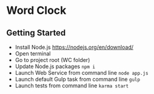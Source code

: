 # Word Clock

## Getting Started
 - Install Node.js https://nodejs.org/en/download/
 - Open terminal
 - Go to project root (WC folder)
 - Update Node.js packages `npm i`
 - Launch Web Service from command line `node app.js`
 - Launch default Gulp task from command line `gulp`
 - Launch tests from command line `karma start`